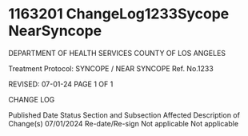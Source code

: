 # 1163201 ChangeLog1233Sycope NearSyncope

DEPARTMENT OF HEALTH SERVICES 
COUNTY OF LOS ANGELES 
 
Treatment Protocol: SYNCOPE / NEAR SYNCOPE Ref. No.1233 
 
 
 
 
 
 
REVISED: 07-01-24 PAGE 1 OF 1 
 
CHANGE LOG 
 
Published 
Date 
Status Section and 
Subsection Affected 
Description of Change(s) 
07/01/2024 Re-date/Re-sign Not applicable Not applicable
